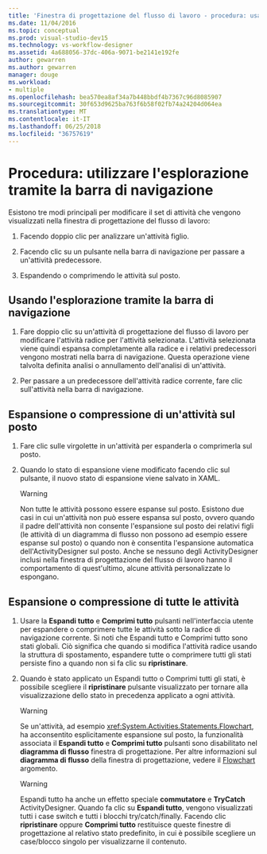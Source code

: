 ```yaml
---
title: 'Finestra di progettazione del flusso di lavoro - procedura: usare la struttura di spostamento'
ms.date: 11/04/2016
ms.topic: conceptual
ms.prod: visual-studio-dev15
ms.technology: vs-workflow-designer
ms.assetid: 4a688056-37dc-406a-9071-be2141e192fe
author: gewarren
ms.author: gewarren
manager: douge
ms.workload:
- multiple
ms.openlocfilehash: bea570ea8af34a7b448bbdf4b7367c96d8085907
ms.sourcegitcommit: 30f653d9625ba763f6b58f02fb74a24204d064ea
ms.translationtype: MT
ms.contentlocale: it-IT
ms.lasthandoff: 06/25/2018
ms.locfileid: "36757619"
---
```

# <a name="how-to-use-breadcrumb-navigation"></a>Procedura: utilizzare l'esplorazione tramite la barra di navigazione

Esistono tre modi principali per modificare il set di attività che vengono visualizzati nella finestra di progettazione del flusso di lavoro:

1.  Facendo doppio clic per analizzare un'attività figlio.

2.  Facendo clic su un pulsante nella barra di navigazione per passare a un'attività predecessore.

3.  Espandendo o comprimendo le attività sul posto.

## <a name="using-breadcrumb-navigation"></a>Usando l'esplorazione tramite la barra di navigazione

1.  Fare doppio clic su un'attività di progettazione del flusso di lavoro per modificare l'attività radice per l'attività selezionata. L'attività selezionata viene quindi espansa completamente alla radice e i relativi predecessori vengono mostrati nella barra di navigazione. Questa operazione viene talvolta definita analisi o annullamento dell'analisi di un'attività.

2.  Per passare a un predecessore dell'attività radice corrente, fare clic sull'attività nella barra di navigazione.

## <a name="expanding-or-collapsing-an-activity-in-place"></a>Espansione o compressione di un'attività sul posto

1.  Fare clic sulle virgolette in un'attività per espanderla o comprimerla sul posto.

2.  Quando lo stato di espansione viene modificato facendo clic sul pulsante, il nuovo stato di espansione viene salvato in XAML.

    > [!WARNING]
    > Non tutte le attività possono essere espanse sul posto. Esistono due casi in cui un'attività non può essere espansa sul posto, ovvero quando il padre dell'attività non consente l'espansione sul posto dei relativi figli (le attività di un diagramma di flusso non possono ad esempio essere espanse sul posto) o quando non è consentita l'espansione automatica dell'ActivityDesigner sul posto. Anche se nessuno degli ActivityDesigner inclusi nella finestra di progettazione del flusso di lavoro hanno il comportamento di quest'ultimo, alcune attività personalizzate lo espongano.

## <a name="expanding-all-or-collapsing-all-activities"></a>Espansione o compressione di tutte le attività

1.  Usare la **Espandi tutto** e **Comprimi tutto** pulsanti nell'interfaccia utente per espandere o comprimere tutte le attività sotto la radice di navigazione corrente. Si noti che Espandi tutto e Comprimi tutto sono stati globali. Ciò significa che quando si modifica l'attività radice usando la struttura di spostamento, espandere tutte o comprimere tutti gli stati persiste fino a quando non si fa clic su **ripristinare**.

2.  Quando è stato applicato un Espandi tutto o Comprimi tutti gli stati, è possibile scegliere il **ripristinare** pulsante visualizzato per tornare alla visualizzazione dello stato in precedenza applicato a ogni attività.

    > [!WARNING]
    > Se un'attività, ad esempio <xref:System.Activities.Statements.Flowchart>, ha acconsentito esplicitamente espansione sul posto, la funzionalità associata il **Espandi tutto** e **Comprimi tutto** pulsanti sono disabilitato nel **diagramma di flusso**  finestra di progettazione. Per altre informazioni sul **diagramma di flusso** della finestra di progettazione, vedere il [Flowchart](../workflow-designer/flowchart-activity-designer.md) argomento.

    > [!WARNING]
    > Espandi tutto ha anche un effetto speciale **commutatore** e **TryCatch** ActivityDesigner. Quando fa clic su **Espandi tutto**, vengono visualizzati tutti i case switch e tutti i blocchi try/catch/finally. Facendo clic **ripristinare** oppure **Comprimi tutto** restituisce queste finestre di progettazione al relativo stato predefinito, in cui è possibile scegliere un case/blocco singolo per visualizzarne il contenuto.